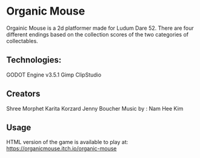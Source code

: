 
# Organic Mouse

Orgainic Mouse is a 2d platformer made for Ludum Dare 52. There are four different endings based on the collection scores of the two categories of collectables.

## Technologies:

GODOT Engine v3.5.1
Gimp
ClipStudio

## Creators
Shree Morphet
Karita Korzard
Jenny Boucher
Music by : Nam Hee Kim 

## Usage

HTML version of the game is available to play at:
https://organicmouse.itch.io/organic-mouse
